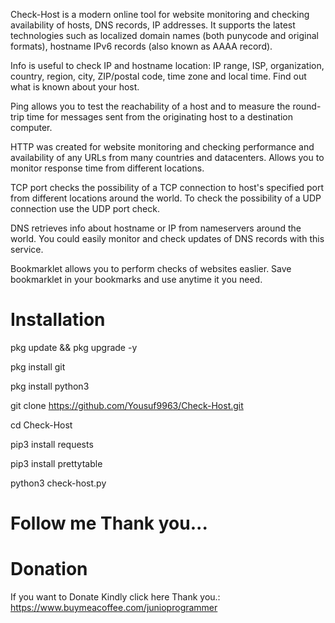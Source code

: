 Check-Host is a modern online tool for website monitoring and checking availability of hosts, DNS records, IP addresses. It supports the latest technologies such as localized domain names (both punycode and original formats), hostname IPv6 records (also known as AAAA record).

Info is useful to check IP and hostname location: IP range, ISP, organization, country, region, city, ZIP/postal code, time zone and local time. Find out what is known about your host.

Ping allows you to test the reachability of a host and to measure the round-trip time for messages sent from the originating host to a destination computer.

HTTP was created for website monitoring and checking performance and availability of any URLs from many countries and datacenters. Allows you to monitor response time from different locations.

TCP port checks the possibility of a TCP connection to host's specified port from different locations around the world. To check the possibility of a UDP connection use the UDP port check.

DNS retrieves info about hostname or IP from nameservers around the world. You could easily monitor and check updates of DNS records with this service.

Bookmarklet allows you to perform checks of websites easlier. Save bookmarklet in your bookmarks and use anytime it you need.

# Installation

pkg update && pkg upgrade -y

pkg install git

pkg install python3

git clone https://github.com/Yousuf9963/Check-Host.git

cd Check-Host

pip3 install requests

pip3 install prettytable

python3 check-host.py

# Follow me Thank you...

# Donation

If you want to Donate Kindly click here Thank you.: https://www.buymeacoffee.com/junioprogrammer

